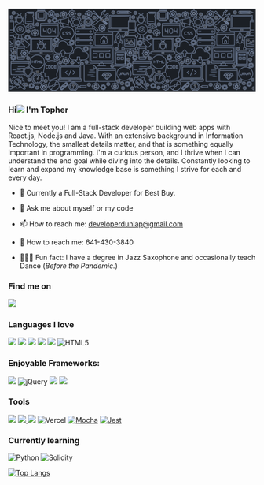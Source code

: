 ![A Full-Stack Web Devloper](./images/githubbanner.png)

### Hi<img src="https://media.giphy.com/media/hvRJCLFzcasrR4ia7z/giphy.gif" width="25px"></a> I'm Topher

Nice to meet you! I am a full-stack developer building web apps with React.js, Node.js and Java. With an extensive background in Information Technology, the smallest details matter, and that is something equally important in programming. I'm a curious person, and I thrive when I can understand the end goal while diving into the details. Constantly looking to learn and expand my knowledge base is something I strive for each and every day.
<br>

- 🔭 Currently a Full-Stack Developer for Best Buy.
- 💬 Ask me about myself or my code
- 📫 How to reach me: developerdunlap@gmail.com
- 📱 How to reach me: 641-430-3840

- 🏃🏻‍♂️ Fun fact: I have a degree in Jazz Saxophone and occasionally teach Dance (<em>Before the Pandemic.</em>)

### Find me on

[<a href="https://www.linkedin.com/in/developerdunlap/"><img src="https://img.shields.io/badge/linkedin%20-%230077B5.svg?&style=for-the-badge&logo=linkedin&logoColor=white"/></a>]() 

### Languages I love

[<img src="https://img.shields.io/badge/javascript%20-%23323330.svg?&style=for-the-badge&logo=javascript&logoColor=%23F7DF1E"/>]() [<img src="https://img.shields.io/badge/node.js%20-%2343853D.svg?&style=for-the-badge&logo=node.js&logoColor=white"/>]() [<img src ="https://img.shields.io/badge/postgres-%23316192.svg?&style=for-the-badge&logo=postgresql&logoColor=white"/>]() [<img src="https://img.shields.io/badge/css3%20-%231572B6.svg?&style=for-the-badge&logo=css3&logoColor=white"/>]() <img src="https://img.shields.io/badge/markdown-%23000000.svg?&style=for-the-badge&logo=markdown&logoColor=white"/> <img alt="HTML5" src="https://img.shields.io/badge/html5%20-%23E34F26.svg?&style=for-the-badge&logo=html5&logoColor=white"/>

### Enjoyable Frameworks:

[<img src="https://img.shields.io/badge/react%20-%2320232a.svg?&style=for-the-badge&logo=react&logoColor=%2361DAFB"/>]() <img alt="jQuery" src="https://img.shields.io/badge/jquery%20-%230769AD.svg?&style=for-the-badge&logo=jquery&logoColor=white"/> <img src="https://img.shields.io/badge/express.js%20-%23404d59.svg?&style=for-the-badge"/> [<img src="https://img.shields.io/badge/bootstrap%20-%23563D7C.svg?&style=for-the-badge&logo=bootstrap&logoColor=white"/>]()

### Tools

[<img src="https://img.shields.io/badge/git%20-%23F05033.svg?&style=for-the-badge&logo=git&logoColor=white"/>]() [<img src="https://img.shields.io/badge/github%20-%23121011.svg?&style=for-the-badge&logo=github&logoColor=white"/> <img src="https://img.shields.io/badge/heroku%20-%23430098.svg?&style=for-the-badge&logo=heroku&logoColor=white"/>]() <img alt="Vercel" src="https://img.shields.io/badge/vercel%20-%23000000.svg?&style=for-the-badge&logo=vercel&logoColor=white"/>
[<img alt="Mocha" src="https://img.shields.io/badge/-mocha-%238D6748?&style=for-the-badge&logo=mocha&logoColor=white"/>]() [<img alt="Jest" src="https://img.shields.io/badge/-jest-%23C21325?&style=for-the-badge&logo=jest&logoColor=white"/>]()

### Currently learning

<img alt="Python" src="https://img.shields.io/badge/-Python-3776AB?&style=for-the-badge&logo=Python&logoColor=white"/> <img alt="Solidity" src="https://img.shields.io/badge/-Solidity-363636?style=for-the-badge&logo=solidity"/>


[![Top Langs](https://github-readme-stats.vercel.app/api/top-langs/?username=topher-dunlap&layout=compact)](https://github.com/anuraghazra/github-readme-stats)
